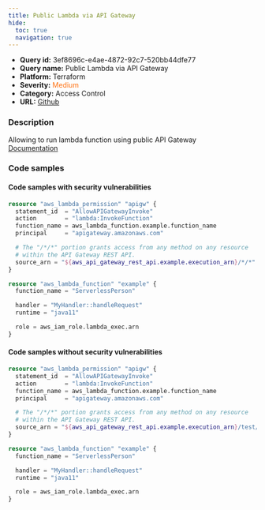 ```yaml
---
title: Public Lambda via API Gateway
hide:
  toc: true
  navigation: true
---
```


<style>
  .highlight .hll {
    background-color: #ff171742;
  }
  .md-content {
    max-width: 1100px;
    margin: 0 auto;
  }
</style>

-   **Query id:** 3ef8696c-e4ae-4872-92c7-520bb44dfe77
-   **Query name:** Public Lambda via API Gateway
-   **Platform:** Terraform
-   **Severity:** <span style="color:#ff7213">Medium</span>
-   **Category:** Access Control
-   **URL:** [Github](https://github.com/Checkmarx/kics/tree/master/assets/queries/terraform/aws/public_lambda_via_api_gateway)

### Description
Allowing to run lambda function using public API Gateway<br>
[Documentation](https://registry.terraform.io/providers/hashicorp/aws/latest/docs/resources/lambda_permission)

### Code samples
#### Code samples with security vulnerabilities
```tf title="Positive test num. 1 - tf file" hl_lines="9"
resource "aws_lambda_permission" "apigw" {
  statement_id  = "AllowAPIGatewayInvoke"
  action        = "lambda:InvokeFunction"
  function_name = aws_lambda_function.example.function_name
  principal     = "apigateway.amazonaws.com"

  # The "/*/*" portion grants access from any method on any resource
  # within the API Gateway REST API.
  source_arn = "${aws_api_gateway_rest_api.example.execution_arn}/*/*"
}

resource "aws_lambda_function" "example" {
  function_name = "ServerlessPerson"

  handler = "MyHandler::handleRequest"
  runtime = "java11"

  role = aws_iam_role.lambda_exec.arn
}


```


#### Code samples without security vulnerabilities
```tf title="Negative test num. 1 - tf file"
resource "aws_lambda_permission" "apigw" {
  statement_id  = "AllowAPIGatewayInvoke"
  action        = "lambda:InvokeFunction"
  function_name = aws_lambda_function.example.function_name
  principal     = "apigateway.amazonaws.com"

  # The "/*/*" portion grants access from any method on any resource
  # within the API Gateway REST API.
  source_arn = "${aws_api_gateway_rest_api.example.execution_arn}/test/test"
}

resource "aws_lambda_function" "example" {
  function_name = "ServerlessPerson"

  handler = "MyHandler::handleRequest"
  runtime = "java11"

  role = aws_iam_role.lambda_exec.arn
}


```
